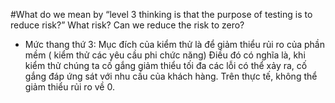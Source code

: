 #What do we mean by “level 3 thinking is that the purpose of testing is to reduce risk?” What risk? Can we reduce the risk to zero?
+ Mức thang thứ 3: Mục đích của kiểm thử là để giảm thiểu rủi ro của phần mềm ( kiểm thử các yêu cầu phi chức năng)
Điều đó có nghĩa là, khi kiểm thử chúng ta cố gắng giảm thiểu tối đa các lỗi có thể xảy ra, cố gắng đáp ứng sát với nhu cầu của khách hàng.
Trên thực tế, không thể giảm thiểu rủi ro về 0.